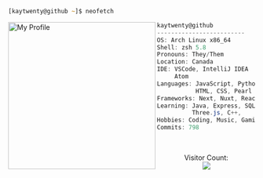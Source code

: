 ```zsh
[kaytwenty@github ~]$ neofetch
```

<img align="left" src="https://raw.githubusercontent.com/KayTwenty/KayTwenty/main/resources/asciikay.png" alt="My Profile" width="300" /> 

```csharp
kaytwenty@github
-------------------------
OS: Arch Linux x86_64
Shell: zsh 5.8
Pronouns: They/Them
Location: Canada
IDE: VSCode, IntelliJ IDEA
     Atom
Languages: JavaScript, Python,
           HTML, CSS, Pearl
Frameworks: Next, Nuxt, React
Learning: Java, Express, SQLite,
          Three.js, C++, 
Hobbies: Coding, Music, Gaming
Commits: 798
```
<br />
<p align="center"> 
    Visitor Count:<br>
  <img src="https://profile-counter.glitch.me/K-209/count.svg" />
</p>
